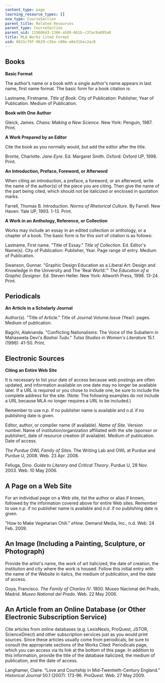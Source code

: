 ```yaml
---
content_type: page
learning_resource_types: []
ocw_type: CourseSection
parent_title: Related Resources
parent_type: CourseSection
parent_uid: 119606d3-1306-a589-6b1b-c3fac9a895a0
title: MLA Works Cited Format
uid: 6631c79f-9629-c5ba-c80e-a8e316ac2ac8
---
```


Books
-----

**Basic Format**

The author’s name or a book with a single author's name appears in last name, first name format. The basic form for a book citation is:

Lastname, Firstname. _Title of Book_. City of Publication: Publisher, Year of Publication. Medium of Publication.

**Book with One Author**

Gleick, James. _Chaos: Making a New Science_. New York: Penguin, 1987. Print.

**A Work Prepared by an Editor**

Cite the book as you normally would, but add the editor after the title.

Bronte, Charlotte. _Jane Eyre_. Ed. Margaret Smith. Oxford: Oxford UP, 1998. Print.

**An Introduction, Preface, Foreword, or Afterword**

When citing an introduction, a preface, a foreword, or an afterword, write the name of the author(s) of the piece you are citing. Then give the name of the part being cited, which should not be italicized or enclosed in quotation marks.

Farrell, Thomas B. Introduction. _Norms of Rhetorical Culture_. By Farrell. New Haven: Yale UP, 1993. 1-13. Print.

**A Work in an Anthology, Reference, or Collection**

Works may include an essay in an edited collection or anthology, or a chapter of a book. The basic form is for this sort of citation is as follows:

Lastname, First name. "Title of Essay." _Title of Collection_. Ed. Editor's Name(s). City of Publication: Publisher, Year. Page range of entry. Medium of Publication.

Swanson, Gunnar. "Graphic Design Education as a Liberal Art: Design and Knowledge in the University and The 'Real World.'" _The Education of a Graphic Designer_. Ed. Steven Heller. New York: Allworth Press, 1998. 13-24. Print.

Periodicals
-----------

**An Article in a Scholarly Journal**

Author(s). "Title of Article." Title of Journal Volume.Issue (Year): pages. Medium of publication.

Bagchi, Alaknanda. "Conflicting Nationalisms: The Voice of the Subaltern in Mahasweta Devi's _Bashai Tudu_." _Tulsa Studies in Women's Literature_ 15.1 (1996): 41-50. Print.

Electronic Sources
------------------

**Citing an Entire Web Site**

It is necessary to list your date of access because web postings are often updated, and information available on one date may no longer be available later. If a URL is required or you chose to include one, be sure to include the complete address for the site. (Note: The following examples do not include a URL because MLA no longer requires a URL to be included.)

Remember to use _n.p._ if no publisher name is available and _n.d._ if no publishing date is given.

Editor, author, or compiler name (if available). _Name of Site_. Version number. Name of institution/organization affiliated with the site (sponsor or publisher), date of resource creation (if available). Medium of publication. Date of access.

_The Purdue OWL Family of Sites_. The Writing Lab and OWL at Purdue and Purdue U, 2008. Web. 23 Apr. 2008.

Felluga, Dino. _Guide to Literary and Critical Theory_. Purdue U, 28 Nov. 2003. Web. 10 May 2006.

A Page on a Web Site
--------------------

For an individual page on a Web site, list the author or alias if known, followed by the information covered above for entire Web sites. Remember to use _n.p._ if no publisher name is available and _n.d._ if no publishing date is given.

"How to Make Vegetarian Chili." _eHow_. Demand Media, Inc., n.d. Web. 24 Feb. 2009.

An Image (Including a Painting, Sculpture, or Photograph)
---------------------------------------------------------

Provide the artist's name, the work of art italicized, the date of creation, the institution and city where the work is housed. Follow this initial entry with the name of the Website in italics, the medium of publication, and the date of access.

Goya, Francisco. _The Family of Charles IV_. 1800. Museo Nacional del Prado, Madrid. _Museo National del Prado_. Web. 22 May 2006.

An Article from an Online Database (or Other Electronic Subscription Service)
-----------------------------------------------------------------------------

Cite articles from online databases (e.g. LexisNexis, ProQuest, JSTOR, ScienceDirect) and other subscription services just as you would print sources. Since these articles usually come from periodicals, be sure to consult the appropriate sections of the Works Cited: Periodicals page, which you can access via its link at the bottom of this page. In addition to this information, provide the title of the database italicized, the medium of publication, and the date of access.

Langhamer, Claire. “Love and Courtship in Mid-Twentieth-Century England.” _Historical Journal_ 50.1 (2007): 173-96. _ProQuest_. Web. 27 May 2009.